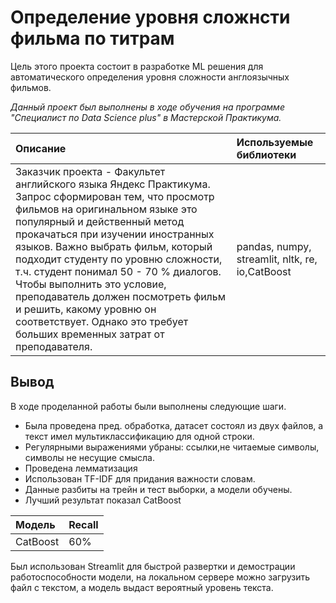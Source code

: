 # Определение уровня сложнсти фильма по титрам
Цель этого проекта состоит в разработке ML решения для автоматического определения уровня сложности англоязычных фильмов.

*Данный проект был выполнены в ходе обучения на программе "Специалист по Data Science plus" в Мастерской Практикума.*

| Описание           | Используемые библиотеки                     |
| :--------------------- |:---------------------------|
| Заказчик проекта - Факультет английского языка Яндекс Практикума. Запрос сформирован тем, что просмотр фильмов на оригинальном языке это популярный и действенный метод прокачаться при изучении иностранных языков. Важно выбрать фильм, который подходит студенту по уровню сложности, т.ч. студент понимал 50 - 70 % диалогов. Чтобы выполнить это условие, преподаватель должен посмотреть фильм и решить, какому уровню он соответствует. Однако это требует больших временных затрат от преподавателя. | pandas, numpy, streamlit, nltk, re, io,CatBoost

## Вывод

В ходе проделанной работы были выполнены следующие шаги.
- Была проведена пред. обработка, датасет состоял из двух файлов, а текст имел мультиклассификацию для одной строки.
- Регулярными выражениями убраны: ссылки,не читаемые символы, символы не несущие смысла.
- Проведена лемматизация
- Использован TF-IDF для придания важности словам.
- Данные разбиты на трейн и тест выборки, а модели обучены.
- Лучший результат показал CatBoost 


| Модель           | Recall|
| :--------------------- |:---------------------------|
|CatBoost|60%|

Был использован Streamlit для быстрой развертки и демострации работоспособности модели, на локальном сервере можно загрузить файл с текстом, а модель выдаст вероятный уровень текста.





